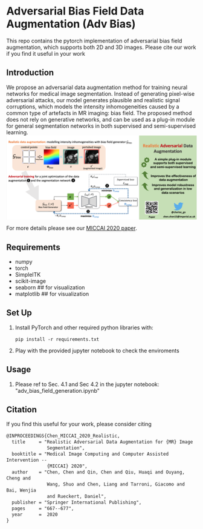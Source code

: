 # Adversarial Bias Field Data Augmentation (Adv Bias)
This repo contains the pytorch implementation of adversarial bias field augmentation, which supports both 2D and 3D images.
Please cite our work if you find it useful in your work


## Introduction
 We propose an adversarial data augmentation method for training neural networks for medical image segmentation. Instead of generating pixel-wise adversarial attacks, our model generates plausible and realistic signal corruptions, which models the intensity inhomogeneities caused by a common type of artefacts in MR imaging: bias field. The proposed method does not rely on generative networks, and can be used as a plug-in module for general segmentation networks in both supervised and semi-supervised learning. 
  <img align="center" src="assets/adv_bias.png" width="750">

For more details please see our [MICCAI 2020 paper](https://arxiv.org/abs/2006.13322).


## Requirements
- numpy
- torch
- SimpleITK
- scikit-image
- seaborn ## for visualization
- matplotlib ## for visualization

## Set Up
1.  Install PyTorch and other required python libraries with:
    ```
    pip install -r requirements.txt
    ```
2. Play with the provided jupyter notebook to check the enviroments

## Usage
1. Please ref to Sec. 4.1 and Sec 4.2 in the jupyter notebook: "adv_bias_field_generation.ipynb"

## Citation
If you find this useful for your work, please consider citing

```
@INPROCEEDINGS{Chen_MICCAI_2020_Realistic,
  title     = "Realistic Adversarial Data Augmentation for {MR} Image
               Segmentation",
  booktitle = "Medical Image Computing and Computer Assisted Intervention --
               {MICCAI} 2020",
  author    = "Chen, Chen and Qin, Chen and Qiu, Huaqi and Ouyang, Cheng and
               Wang, Shuo and Chen, Liang and Tarroni, Giacomo and Bai, Wenjia
               and Rueckert, Daniel",
  publisher = "Springer International Publishing",
  pages     = "667--677",
  year      =  2020
}

```